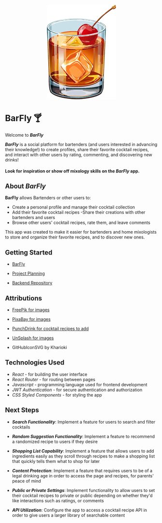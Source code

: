 <div align="center">

![BarFly Logo](src/assets/images/cocktail-logo.png)

</div>

# BarFly 🍸

Welcome to ***BarFly*** 

***BarFly*** is a social platform for bartenders (and users interested in advancing their knowledge!) to create profiles, share their favorite cocktail recipes, and interact with other users by rating, commenting, and discovering new drinks!

#### Look for inspiration or show off mixology skills on the ***BarFly*** app.

## About ***BarFly***

**BarFly** allows Bartenders or other users to:
- Create a personal profile and manage their cocktail collection
- Add their favorite cocktail recipes
-Share their creations with other bartenders and users
- Browse other users' cocktail recipes, rate them, and leave comments

This app was created to make it easier for bartenders and home mixologists to store and organize their favorite recipes, and to discover new ones.

## Getting Started 

- [BarFly](https://barfly.netlify.app/)
- [Project Planning](https://trello.com/b/YQgO1eTv/bartinder)

- [Backend Repository](https://github.com/Dyoumans1/bartender-app-collaboration)


## Attributions

- [FreePik for images](https://www.freepik.com/)

- [PixaBay for images](https://pixabay.com/)

- [PunchDrink for cocktail recipes to add](https://punchdrink.com/)

- [UnSplash for images](https://unsplash.com/)

- GitHubIconSVG by Kharioki

## Technologies Used

- *React* - for building the user interface
- *React Router* - for routing between pages 
- *Javascript* - programming language used for frontend development
- *JWT Authentication* - for secure authentication and authorization
- *CSS Styled Components* - for styling the app

## Next Steps

- ***Search Functionality***: Implement a feature for users to search and filter cocktails

- ***Random Suggestion Functionality***: Implement a feature to recommend a randomized recipe to users if they desire

- ***Shopping List Capability***: Implement a feature that allows users to add ingredients easily as they scroll through recipes to make a shopping list that quickly tells them what to shop for later

- ***Content Protection***: Implement a feature that requires users to be of a legal drinking age in order to access the page and recipes, for parents' peace of mind

- ***Public or Private Settings***: Implement functionality to allow users to set their cocktail recipes to private or public depending on whether they'd like interactions such as ratings, or comments

- ***API Utilization***: Configure the app to access a cocktail recipe API in order to give users a larger library of searchable content